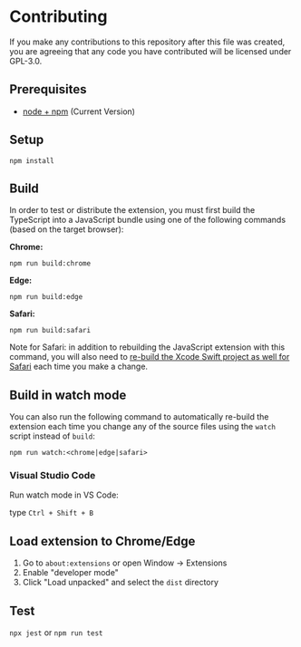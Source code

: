 # Contributing

If you make any contributions to this repository after this file was created,
you are agreeing that any code you have contributed will be licensed under GPL-3.0.

## Prerequisites

* [node + npm](https://nodejs.org/) (Current Version)

## Setup

```
npm install
```

## Build

In order to test or distribute the extension, you must first build the TypeScript into a JavaScript bundle using one of the following commands (based on the target browser):

**Chrome:**

```
npm run build:chrome
```

**Edge:**

```
npm run build:edge
```

**Safari:**

```
npm run build:safari
```

Note for Safari: in addition to rebuilding the JavaScript extension with this command, you will also need to [re-build the Xcode Swift project as well for Safari](https://developer.apple.com/documentation/safariservices/safari_web_extensions/running_your_safari_web_extension#3744471) each time you make a change.


## Build in watch mode

You can also run the following command to automatically re-build the extension each time you change any of the source files using the `watch` script instead of `build`:

```
npm run watch:<chrome|edge|safari>
```

### Visual Studio Code

Run watch mode in VS Code:

type `Ctrl + Shift + B`

## Load extension to Chrome/Edge

1. Go to `about:extensions` or open Window -> Extensions
2. Enable "developer mode"
3. Click "Load unpacked" and select the `dist` directory

## Test

`npx jest` or `npm run test`
